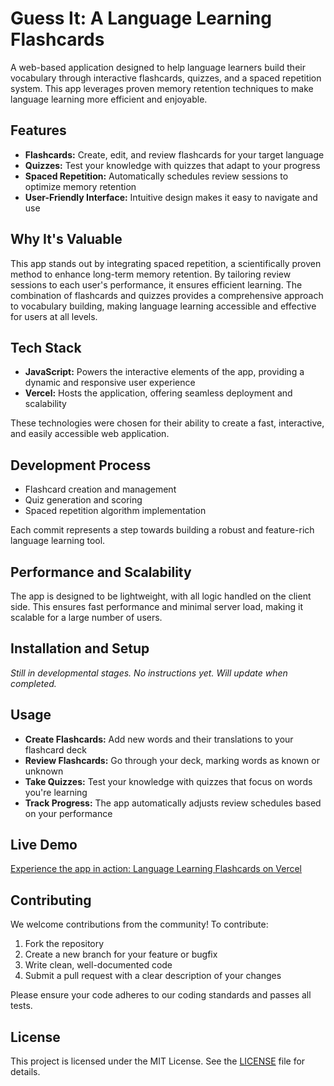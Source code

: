 # Guess It: A Language Learning Flashcards

A web-based application designed to help language learners build their vocabulary through interactive flashcards, quizzes, and a spaced repetition system. This app leverages proven memory retention techniques to make language learning more efficient and enjoyable.

## Features

* **Flashcards:** Create, edit, and review flashcards for your target language
* **Quizzes:** Test your knowledge with quizzes that adapt to your progress
* **Spaced Repetition:** Automatically schedules review sessions to optimize memory retention
* **User-Friendly Interface:** Intuitive design makes it easy to navigate and use

## Why It's Valuable

This app stands out by integrating spaced repetition, a scientifically proven method to enhance long-term memory retention. By tailoring review sessions to each user's performance, it ensures efficient learning. The combination of flashcards and quizzes provides a comprehensive approach to vocabulary building, making language learning accessible and effective for users at all levels.

## Tech Stack

* **JavaScript:** Powers the interactive elements of the app, providing a dynamic and responsive user experience
* **Vercel:** Hosts the application, offering seamless deployment and scalability

These technologies were chosen for their ability to create a fast, interactive, and easily accessible web application.

## Development Process

* Flashcard creation and management
* Quiz generation and scoring
* Spaced repetition algorithm implementation

Each commit represents a step towards building a robust and feature-rich language learning tool.

## Performance and Scalability

The app is designed to be lightweight, with all logic handled on the client side. This ensures fast performance and minimal server load, making it scalable for a large number of users.

## Installation and Setup
*Still in developmental stages. No instructions yet. Will update when completed.*

## Usage

* **Create Flashcards:** Add new words and their translations to your flashcard deck
* **Review Flashcards:** Go through your deck, marking words as known or unknown
* **Take Quizzes:** Test your knowledge with quizzes that focus on words you're learning
* **Track Progress:** The app automatically adjusts review schedules based on your performance

## Live Demo

[Experience the app in action: Language Learning Flashcards on Vercel]()

## Contributing

We welcome contributions from the community! To contribute:

1. Fork the repository
2. Create a new branch for your feature or bugfix
3. Write clean, well-documented code
4. Submit a pull request with a clear description of your changes

Please ensure your code adheres to our coding standards and passes all tests.

## License

This project is licensed under the MIT License. See the [LICENSE](LICENSE) file for details.